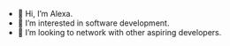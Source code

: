 - 👋 Hi, I’m Alexa.
- 👀 I’m interested in software development.
- 💞️ I’m looking to network with other aspiring developers.

<!---
alexaruiz/alexaruiz is a ✨ special ✨ repository because its `README.md` (this file) appears on your GitHub profile.
You can click the Preview link to take a look at your changes.
--->
